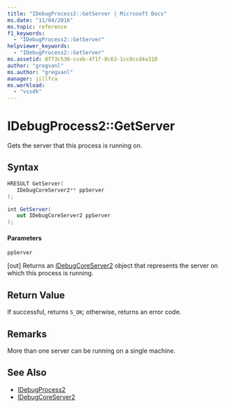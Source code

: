 ```yaml
---
title: "IDebugProcess2::GetServer | Microsoft Docs"
ms.date: "11/04/2016"
ms.topic: reference
f1_keywords:
  - "IDebugProcess2::GetServer"
helpviewer_keywords:
  - "IDebugProcess2::GetServer"
ms.assetid: 8f73c530-cceb-4f1f-8c63-1cc0ccd4a310
author: "gregvanl"
ms.author: "gregvanl"
manager: jillfra
ms.workload:
  - "vssdk"
---
```

# IDebugProcess2::GetServer
Gets the server that this process is running on.

## Syntax

```cpp
HRESULT GetServer( 
   IDebugCoreServer2** ppServer
);
```

```csharp
int GetServer( 
   out IDebugCoreServer2 ppServer
);
```

#### Parameters
 `ppServer`

 [out] Returns an [IDebugCoreServer2](../../../extensibility/debugger/reference/idebugcoreserver2.md) object that represents the server on which this process is running.

## Return Value
 If successful, returns `S_OK`; otherwise, returns an error code.

## Remarks
 More than one server can be running on a single machine.

## See Also
- [IDebugProcess2](../../../extensibility/debugger/reference/idebugprocess2.md)
- [IDebugCoreServer2](../../../extensibility/debugger/reference/idebugcoreserver2.md)
